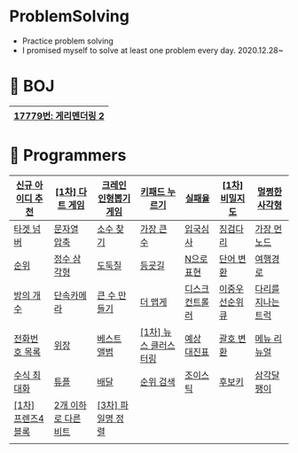 # ProblemSolving
  
  - Practice problem solving
  - I promised myself to solve at least one problem every day. 2020.12.28~


# 🎇 BOJ
|[17779번: 게리멘더링 2](./BOJ/17779.cpp)|
|-|

# 🎢 Programmers
|[신규 아이디 추천](./Programmers/Level-1/11.py)|[[1차] 다트 게임](./Programmers/Level-1/1.py)|[크레인 인형뽑기 게임](./Programmers/Level-1/3.py)|[키패드 누르기](./Programmers/Level-1/4.py)|[실패율](./Programmers/Level-1/5.py)|[[1차] 비밀지도](./Programmers/Level-1/6.py)|[멀쩡한 사각형](./Programmers/Level-2/12.py)|
|-|-|-|-|-|-|-|
|[타겟 넘버](./Programmers/Level-2/5.py)|[문자열 압축](./Programmers/Level-2/31.py)|[소수 찾기](./Programmers/Level-2/17.py)|[가장 큰 수](./Programmers/Level-2/8.py)|[입국심사](./Programmers/Level-3/5.py)|[징검다리](./Programmers/Level-4/1.py)|[가장 먼 노드](./Programmers/Level-3/6.py)|
|[순위](./Programmers/Level-3/7.py)|[정수 삼각형](./Programmers/Level-3/8.py)|[도둑질](./Programmers/Level-4/2.py)|[등굣길](./Programmers/Level-3/9.py)|[N으로 표현](./Programmers/Level-3/13.py)|[단어 변환](./Programmers/Level-3/10.py)|[여행경로](./Programmers/Level-3/11.py)|
|[방의 개수](./Programmers/Level-5/1.py)|[단속카메라](./Programmers/Level-3/14.py)|[큰 수 만들기](./Programmers/Level-2/21.py)|[더 맵게](./Programmers/Level-2/16.py)|[디스크 컨트롤러](./Programmers/Level-3/2.py)|[이중우선순위큐](./Programmers/Level-3/3.py)|[다리를 지나는 트럭](./Programmers/Level-2/9.py)|
|[전화번호 목록](./Programmers/Level-2/30.py)|[위장](./Programmers/Level-2/7.py)|[베스트 앨범](./Programmers/Level-3/1.py)|[[1차] 뉴스 클러스터링](./Programmers/Level-2/33.py)|[예상 대진표](./Programmers/Level-2/36.py)|[괄호 변환](./Programmers/Level-2/37.py)|[메뉴 리뉴얼](./Programmers/Level-2/38.py)|
|[수식 최대화](./Programmers/Level-2/39.py)|[튜플](./Programmers/Level-2/40.py)|[배달](./Programmers/Level-2/42.py)|[순위 검색](./Programmers/Level-2/44.py)|[조이스틱](./Programmers/Level-2/4.py)|[후보키](./Programmers/Level-2/46.py)|[삼각달팽이](./Programmers/Level-2/47.py)
|[[1차] 프렌즈4블록](./Programmers/Level-2/48.py)|[2개 이하로 다른 비트](./Programmers/Level-2/49.py)|[[3차] 파일명 정렬](./Programmers/Level-2/50.py)||||
|||||||
